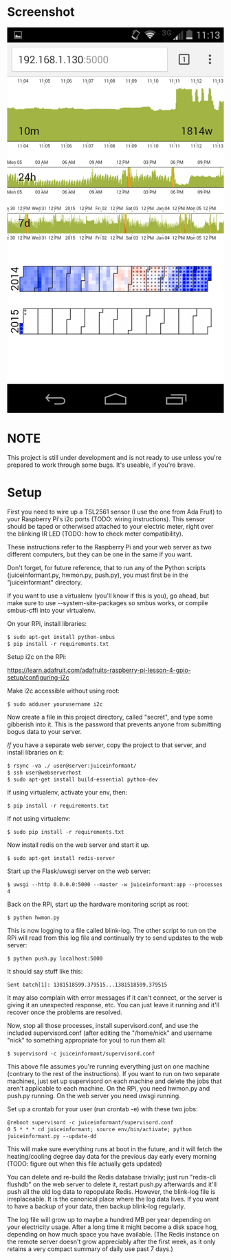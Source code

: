 Screenshot
==========

![Screenshot](screenshot.png)

NOTE
====

This project is still under development and is not ready to use unless you're
prepared to work through some bugs. It's useable, if you're brave.

Setup
=====

First you need to wire up a TSL2561 sensor (I use the one from Ada Fruit) to
your Raspberry Pi's i2c ports (TODO: wiring instructions). This sensor should
be taped or otherwised attached to your electric meter, right over the blinking
IR LED (TODO: how to check meter compatibility).

These instructions refer to the Raspberry Pi and your web server as two
different computers, but they can be one in the same if you want.

Don't forget, for future reference, that to run any of the Python scripts
(juiceinformant.py, hwmon.py, push.py), you must first be in the
"juiceinformant" directory.

If you want to use a virtualenv (you'll know if this is you), go ahead, but
make sure to use --system-site-packages so smbus works, or compile smbus-cffi
into your virtualenv.

On your RPi, install libraries:

    $ sudo apt-get install python-smbus
    $ pip install -r requirements.txt

Setup i2c on the RPi:

https://learn.adafruit.com/adafruits-raspberry-pi-lesson-4-gpio-setup/configuring-i2c

Make i2c accessible without using root:

    $ sudo adduser yourusername i2c

Now create a file in this project directory, called "secret", and type some
gibberish into it. This is the password that prevents anyone from submitting
bogus data to your server.

*If* you have a separate web server, copy the project to that server, and
install libraries on it:

    $ rsync -va ./ user@server:juiceinformant/
    $ ssh user@webserverhost
    $ sudo apt-get install build-essential python-dev

If using virtualenv, activate your env, then:

    $ pip install -r requirements.txt

If not using virtualenv:

    $ sudo pip install -r requirements.txt

Now install redis on the web server and start it up.

    $ sudo apt-get install redis-server

Start up the Flask/uwsgi server on the web server:

    $ uwsgi --http 0.0.0.0:5000 --master -w juiceinformant:app --processes 4

Back on the RPi, start up the hardware monitoring script as root:

    $ python hwmon.py

This is now logging to a file called blink-log. The other script to run on the
RPi will read from this log file and continually try to send updates to the
web server:

    $ python push.py localhost:5000

It should say stuff like this:

    Sent batch[1]: 1381518599.379515...1381518599.379515

It may also complain with error messages if it can't connect, or the server is
giving it an unexpected response, etc. You can just leave it running and it'll
recover once the problems are resolved.

Now, stop all those processes, install supervisord.conf, and use the included
supervisord.conf (after editing the "/home/nick" and username "nick" to
something appropriate for you) to run them all:

    $ supervisord -c juiceinformant/supervisord.conf

This above file assumes you're running everything just on one machine (contrary
to the rest of the instructions). If you want to run on two separate machines,
just set up supervisord on each machine and delete the jobs that aren't
applicable to each machine. On the RPi, you need hwmon.py and push.py running.
On the web server you need uwsgi running.

Set up a crontab for your user (run crontab -e) with these two jobs:

    @reboot supervisord -c juiceinformant/supervisord.conf
    0 5 * * * cd juiceinformant; source env/bin/activate; python juiceinformant.py --update-dd

This will make sure everything runs at boot in the future, and it will fetch
the heating/cooling degree day data for the previous day early every morning
(TODO: figure out when this file actually gets updated)

You can delete and re-build the Redis database trivially; just run "redis-cli
flushdb" on the web server to delete it, restart push.py afterwards and it'll
push all the old log data to repopulate Redis. However, the blink-log file is
irreplaceable. It is the canonical place where the log data lives. If you want
to have a backup of your data, then backup blink-log regularly.

The log file will grow up to maybe a hundred MB per year depending on your
electricity usage. After a long time it might become a disk space hog,
depending on how much space you have available. (The Redis instance on the
remote server doesn't grow appreciably after the first week, as it only retains
a very compact summary of daily use past 7 days.)
